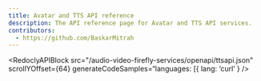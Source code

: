 ```yaml
---
title: Avatar and TTS API reference
description: The API reference page for Avatar and TTS API services.
contributors:
  - https://github.com/BaskarMitrah
---
```


<RedoclyAPIBlock src="/audio-video-firefly-services/openapi/ttsapi.json" scrollYOffset={64} generateCodeSamples=“languages: [{ lang: ‘curl’ } />
